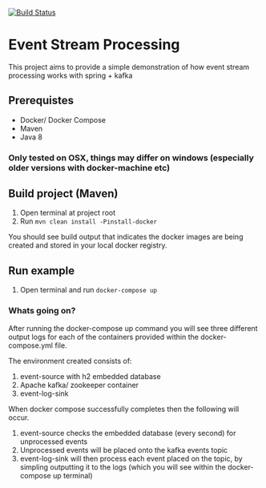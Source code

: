 [![Build Status](https://travis-ci.org/lfarmer/event-streams.svg?branch=master)](https://travis-ci.org/lfarmer/event-streams)

# Event Stream Processing

This project aims to provide a simple demonstration of how event stream processing works with spring + kafka

## Prerequistes 

 * Docker/ Docker Compose 
 * Maven 
 * Java 8
 
### Only tested on OSX, things may differ on windows (especially older versions with docker-machine etc)

##  Build project (Maven)

1. Open terminal at project root
2. Run `mvn clean install -Pinstall-docker`

You should see build output that indicates the docker images are being created and stored in your local docker registry.

##  Run example 

1. Open terminal and run `docker-compose up`

### Whats going on?

After running the docker-compose up command you will see three different output logs for each of the containers
provided within the docker-compose.yml file.

The environment created consists of:

1. event-source with h2 embedded database
2. Apache kafka/ zookeeper container
3. event-log-sink

When docker compose successfully completes then the following will occur.

1. event-source checks the embedded database (every second) for unprocessed events
2. Unprocessed events will be placed onto the kafka events topic
3. event-log-sink will then process each event placed on the topic, by simpling outputting it 
   to the logs (which you will see within the docker-compose up terminal)
   

